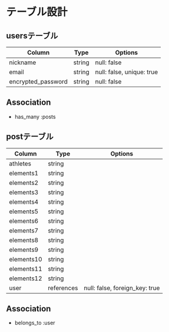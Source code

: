 # テーブル設計

## usersテーブル

| Column             | Type   | Options                   |
| ----------         | ------ | ------------------------- |
| nickname           | string | null: false               |
| email              | string | null: false, unique: true |
| encrypted_password | string | null: false               |

## Association
- has_many :posts


## postテーブル

| Column              | Type       | Options                          |
| ------------------- | ---------- | -------------------------------- |
| athletes            | string     |                                  |
| elements1           | string     |                                  |
| elements2           | string     |                                  |
| elements3           | string     |                                  |
| elements4           | string     |                                  |
| elements5           | string     |                                  |
| elements6           | string     |                                  |
| elements7           | string     |                                  |
| elements8           | string     |                                  |
| elements9           | string     |                                  |
| elements10          | string     |                                  |
| elements11          | string     |                                  |
| elements12          | string     |                                  |
| user                | references | null: false, foreign_key: true   |


## Association

- belongs_to :user